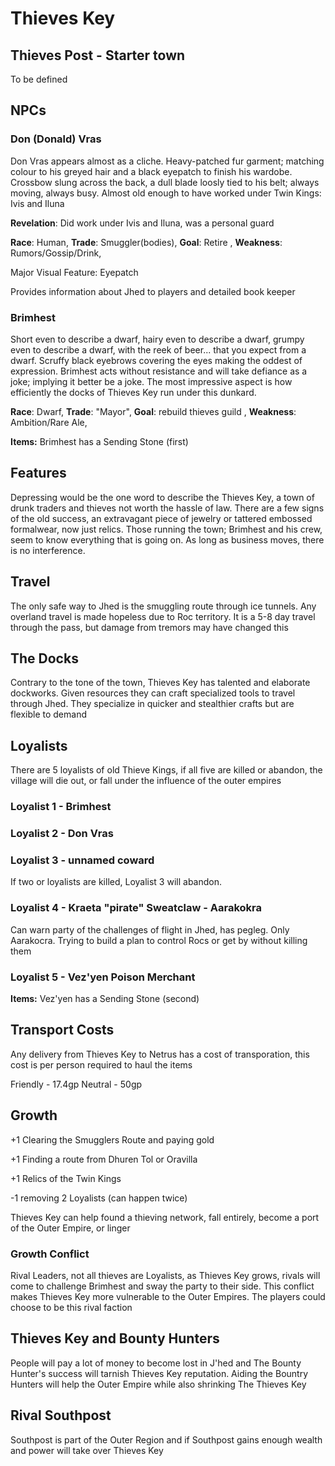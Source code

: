 # Thieves Key

## Thieves Post - Starter town

To be defined

## NPCs

### Don (Donald) Vras

Don Vras appears almost as a cliche. Heavy-patched fur garment; matching colour to his greyed hair and a black eyepatch to finish his wardobe. Crossbow slung across the back, a dull blade loosly tied to his belt; always moving, always busy. Almost old enough to have worked under Twin Kings: Ivis and Iluna

**Revelation**: Did work under Ivis and Iluna, was a personal guard

**Race**: Human, **Trade**: Smuggler(bodies), **Goal**: Retire , **Weakness**: Rumors/Gossip/Drink,

Major Visual Feature: Eyepatch

Provides information about Jhed to players and detailed book keeper

### Brimhest

Short even to describe a dwarf, hairy even to describe a dwarf, grumpy even to describe a dwarf, with the reek of beer... that you expect from a dwarf. Scruffy black eyebrows covering the eyes making the oddest of expression. Brimhest acts without resistance and will take defiance as a joke; implying it better be a joke. The most impressive aspect is how efficiently the docks of Thieves Key run under this dunkard.

**Race**: Dwarf, **Trade**: "Mayor", **Goal**: rebuild thieves guild , **Weakness**: Ambition/Rare Ale,

**Items:** Brimhest has a Sending Stone (first)

## Features

Depressing would be the one word to describe the Thieves Key, a town of drunk traders and thieves not worth the hassle of law. There are a few signs of the old success, an extravagant piece of jewelry or tattered embossed formalwear, now just relics. Those running the town; Brimhest and his crew, seem to know everything that is going on. As long as business moves, there is no interference. 

## Travel

The only safe way to Jhed is the smuggling route through ice tunnels. Any overland travel is made hopeless due to Roc territory. It is a 5-8 day travel through the pass, but damage from tremors may have changed this

## The Docks

Contrary to the tone of the town, Thieves Key has talented and elaborate dockworks. Given resources they can craft specialized tools to travel through Jhed. They specialize in quicker and stealthier crafts but are flexible to demand

## Loyalists

There are 5 loyalists of old Thieve Kings, if all five are killed or abandon, the village will die out, or fall under the influence of the outer empires

### Loyalist 1 - Brimhest

### Loyalist 2 - Don Vras

### Loyalist 3 - unnamed coward

If two or loyalists are killed, Loyalist 3 will abandon.

### Loyalist 4 -  Kraeta "pirate" Sweatclaw - Aarakokra

Can warn party of the challenges of flight in Jhed, has pegleg. Only Aarakocra. Trying to build a plan to control Rocs or get by without killing them

### Loyalist 5 - Vez'yen Poison Merchant

**Items:** Vez'yen has a Sending Stone (second)

## Transport Costs

Any delivery from Thieves Key to Netrus has a cost of transporation, this cost is per person required to haul the items

Friendly - 17.4gp
Neutral - 50gp

## Growth

+1 Clearing the Smugglers Route and paying gold

+1 Finding a route from Dhuren Tol or Oravilla 

+1 Relics of the Twin Kings

-1 removing 2 Loyalists (can happen twice)

Thieves Key can help found a thieving network, fall entirely, become a port of the Outer Empire, or linger

### Growth Conflict

Rival Leaders, not all thieves are Loyalists, as Thieves Key grows, rivals will come to challenge Brimhest and sway the party to their side. This conflict makes Thieves Key more vulnerable to the Outer Empires. The players could choose to be this rival faction

## Thieves Key and Bounty Hunters

People will pay a lot of money to become lost in J'hed and The Bounty Hunter's success will tarnish Thieves Key reputation. Aiding the Bountry Hunters will help the Outer Empire while also shrinking The Thieves Key

## Rival Southpost

Southpost is part of the Outer Region and if Southpost gains enough wealth and power will take over Thieves Key
